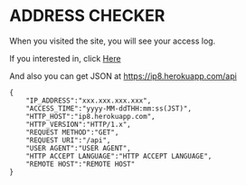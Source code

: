 # ADDRESS CHECKER

When you visited the site, you will see your access log.

If you interested in, click [Here](https://ip8.herokuapp.com/)   

And also you can get JSON at https://ip8.herokuapp.com/api  

```
{  
    "IP_ADDRESS":"xxx.xxx.xxx.xxx",  
    "ACCESS_TIME":"yyyy-MM-ddTHH:mm:ss(JST)",
    "HTTP_HOST":"ip8.herokuapp.com",  
    "HTTP_VERSION":"HTTP/1.x",  
    "REQUEST METHOD":"GET",  
    "REQUEST URI":"/api",  
    "USER AGENT":"USER AGENT",  
    "HTTP ACCEPT LANGUAGE":"HTTP ACCEPT LANGUAGE",  
    "REMOTE HOST":"REMOTE HOST"  
}
```